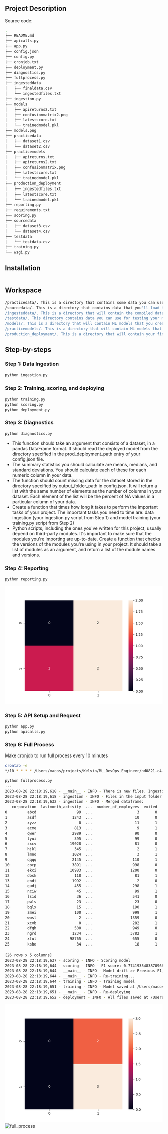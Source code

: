 #

## Project Description
Source code:

```bash
.
├── README.md
├── apicalls.py
├── app.py
├── config.json
├── config.py
├── cronjob.txt
├── deployment.py
├── diagnostics.py
├── fullprocess.py
├── ingesteddata
│   ├── finaldata.csv
│   └── ingestedfiles.txt
├── ingestion.py
├── models
│   ├── apireturns2.txt
│   ├── confusionmatrix2.png
│   ├── latestscore.txt
│   └── trainedmodel.pkl
├── models.png
├── practicedata
│   ├── dataset1.csv
│   └── dataset2.csv
├── practicemodels
│   ├── apireturns.txt
│   ├── apireturns2.txt
│   ├── confusionmatrix.png
│   ├── latestscore.txt
│   └── trainedmodel.pkl
├── production_deployment
│   ├── ingestedfiles.txt
│   ├── latestscore.txt
│   └── trainedmodel.pkl
├── reporting.py
├── requirements.txt
├── scoring.py
├── sourcedata
│   ├── dataset3.csv
│   └── dataset4.csv
├── testdata
│   └── testdata.csv
├── training.py
└── wsgi.py
```

## Installation
```bash
```

## Workspace
```bash
/practicedata/. This is a directory that contains some data you can use for practice.
/sourcedata/. This is a directory that contains data that you'll load to train your models.
/ingesteddata/. This is a directory that will contain the compiled datasets after your ingestion script.
/testdata/. This directory contains data you can use for testing your models.
/models/. This is a directory that will contain ML models that you create for production.
/practicemodels/. This is a directory that will contain ML models that you create as practice.
/production_deployment/. This is a directory that will contain your final, deployed models.
```

## Step-by-steps
### Step 1: Data Ingestion
```bash
python ingestion.py
```

### Step 2: Training, scoring, and deploying
```bash
python training.py
python scoring.py
python deployment.py
```

### Step 3: Diagnostics
```bash
python diagnostics.py
```
- This function should take an argument that consists of a dataset, in a pandas DataFrame format. It should read the deployed model from the directory specified in the prod_deployment_path entry of your config.json file.
- The summary statistics you should calculate are means, medians, and standard deviations. You should calculate each of these for each numeric column in your data.
- The function should count missing data for the dataset stored in the directory specified by output_folder_path in config.json. It will return a list with the same number of elements as the number of columns in your dataset. Each element of the list will be the percent of NA values in a particular column of your data.
- Create a function that times how long it takes to perform the important tasks of your project. The important tasks you need to time are: data ingestion (your ingestion.py script from Step 1) and model training (your training.py script from Step 2)
- Python scripts, including the ones you've written for this project, usually depend on third-party modules. It's important to make sure that the modules you're importing are up-to-date. Create a function that checks the versions of the modules you're using in your project. It should take a list of modules as an argument, and return a list of the module names and versions.

### Step 4: Reporting
```bash
python reporting.py
```
![confusion_matrix](./practicemodels/confusionmatrix.png)

### Step 5: API Setup and Request
```bash
python app.py
python apicalls.py
```

### Step 6: Full Process
Make cronjob to run full process every 10 minutes
```bash
crontab -e
*/10 * * * * /Users/macos/projects/Kelvin/ML_DevOps_Engineer/nd0821-c4-KhoiVN1/cronjob.txt
```

```bash
python fullprocess.py
...
2023-08-28 22:18:19,618 - __main__ - INFO - There is new files. Ingesting new files...
2023-08-28 22:18:19,618 - ingestion - INFO - Files in the input folder: ['dataset4.csv', 'dataset3.csv']
2023-08-28 22:18:19,632 - ingestion - INFO - Merged dataframe:
   corporation  lastmonth_activity  ...  number_of_employees  exited
0         abcd                  99  ...                    3       0
1         asdf                1243  ...                   10       0
2         xyzz                   0  ...                   11       1
3         acme                 813  ...                    9       1
4         qwer                2989  ...                   90       0
5         tyui                 395  ...                   99       0
6         zxcv               19028  ...                   81       0
7         hjkl                 345  ...                    2       1
8         lmno                1024  ...                    3       1
9         qqqq                2145  ...                  110       1
10        corp                3891  ...                  998       0
11        ekci               10983  ...                 1200       0
12        dosk                 118  ...                   81       1
13        endi                1992  ...                    2       0
14        gudj                 455  ...                  298       1
15        nciw                  45  ...                   99       1
16        lsid                  36  ...                  541       0
17        pwls                  23  ...                   23       0
18        bqlx                  15  ...                  190       1
19        zmei                 100  ...                  999       1
20        wosl                   2  ...                 1359       0
21        xcvb                   0  ...                  282       1
22        dfgh                 500  ...                  949       0
23        ngrd                1234  ...                 3782       1
24        xful               98765  ...                  655       0
25        kshe                  34  ...                   18       1

[26 rows x 5 columns]
2023-08-28 22:18:19,637 - scoring - INFO - Scoring model
2023-08-28 22:18:19,644 - scoring - INFO - F1 score: 0.7741935483870968
2023-08-28 22:18:19,644 - __main__ - INFO - Model drift >> Previous F1_score 0.7499999999999999 != New F1_score 0.7741935483870968
2023-08-28 22:18:19,644 - __main__ - INFO - Re-training...
2023-08-28 22:18:19,644 - training - INFO - Training model
2023-08-28 22:18:19,651 - training - INFO - Model saved at /Users/macos/projects/Kelvin/ML_DevOps_Engineer/nd0821-c4-KhoiVN1/models/trainedmodel.pkl
2023-08-28 22:18:19,651 - __main__ - INFO - Re-deploying
2023-08-28 22:18:19,652 - deployment - INFO - All files saved at /Users/macos/projects/Kelvin/ML_DevOps_Engineer/nd0821-c4-KhoiVN1/production_deployment
```
![confusion_matrix2](./models/confusionmatrix2.png)
![full_process](https://video.udacity-data.com/topher/2021/March/603d1ba7_fullprocess/fullprocess.jpg)
